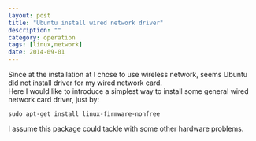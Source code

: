 ```yaml
---
layout: post
title: "Ubuntu install wired network driver"
description: ""
category: operation
tags: [linux,network]
date: 2014-09-01
---
```

Since at the installation at I chose to use wireless network, seems Ubuntu did not install driver for my wired network card.  
Here I would like to introduce a simplest way to install some general wired network card driver, just by:  

    sudo apt-get install linux-firmware-nonfree

I assume this package could tackle with some other hardware problems.
